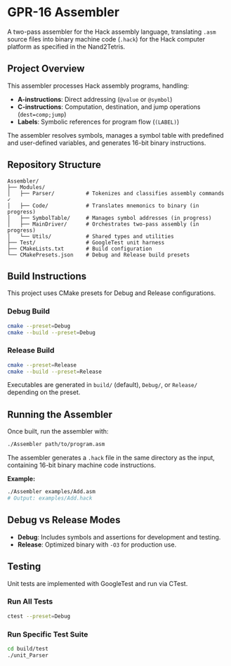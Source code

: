 # GPR-16 Assembler

A two-pass assembler for the Hack assembly language, translating `.asm` source files into binary machine code (`.hack`) for the Hack computer platform as specified in the Nand2Tetris.

## Project Overview

This assembler processes Hack assembly programs, handling:
- **A-instructions**: Direct addressing (`@value` or `@symbol`)
- **C-instructions**: Computation, destination, and jump operations (`dest=comp;jump`)
- **Labels**: Symbolic references for program flow (`(LABEL)`)

The assembler resolves symbols, manages a symbol table with predefined and user-defined variables, and generates 16-bit binary instructions.

## Repository Structure

```
Assembler/
├── Modules/
│   ├── Parser/          # Tokenizes and classifies assembly commands ✓
│   ├── Code/            # Translates mnemonics to binary (in progress)
│   ├── SymbolTable/     # Manages symbol addresses (in progress)
│   ├── MainDriver/      # Orchestrates two-pass assembly (in progress)
│   └── Utils/           # Shared types and utilities
├── Test/                # GoogleTest unit harness
├── CMakeLists.txt       # Build configuration
└── CMakePresets.json    # Debug and Release build presets
```

## Build Instructions

This project uses CMake presets for Debug and Release configurations.

### Debug Build
```bash
cmake --preset=Debug
cmake --build --preset=Debug
```

### Release Build
```bash
cmake --preset=Release
cmake --build --preset=Release
```

Executables are generated in `build/` (default), `Debug/`, or `Release/` depending on the preset.

## Running the Assembler

Once built, run the assembler with:

```bash
./Assembler path/to/program.asm
```

The assembler generates a `.hack` file in the same directory as the input, containing 16-bit binary machine code instructions.

**Example:**
```bash
./Assembler examples/Add.asm
# Output: examples/Add.hack
```

## Debug vs Release Modes

- **Debug**: Includes symbols and assertions for development and testing.
- **Release**: Optimized binary with `-O3` for production use.

## Testing

Unit tests are implemented with GoogleTest and run via CTest.

### Run All Tests
```bash
ctest --preset=Debug
```

### Run Specific Test Suite
```bash
cd build/test
./unit_Parser
```
